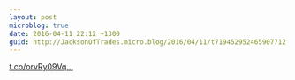 ```yaml
---
layout: post
microblog: true
date: 2016-04-11 22:12 +1300
guid: http://JacksonOfTrades.micro.blog/2016/04/11/t719452952465907712.html
---
```

[t.co/orvRy09Vq...](https://t.co/orvRy09Vqp)
